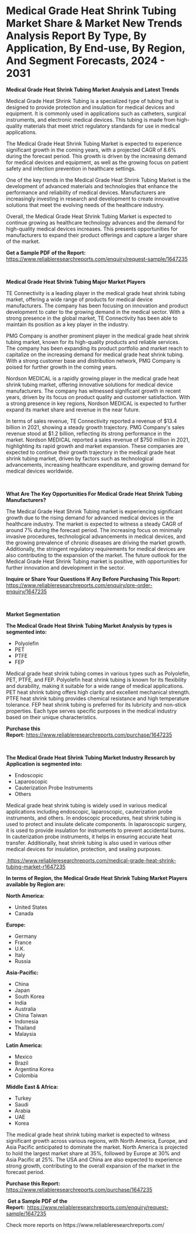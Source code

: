 <p><h1>Medical Grade Heat Shrink Tubing Market Share & Market New Trends Analysis Report By Type, By Application, By End-use, By Region, And Segment Forecasts, 2024 - 2031</h1></p><p><strong>Medical Grade Heat Shrink Tubing Market Analysis and Latest Trends</strong></p>
<p><p>Medical Grade Heat Shrink Tubing is a specialized type of tubing that is designed to provide protection and insulation for medical devices and equipment. It is commonly used in applications such as catheters, surgical instruments, and electronic medical devices. This tubing is made from high-quality materials that meet strict regulatory standards for use in medical applications.</p><p>The Medical Grade Heat Shrink Tubing Market is expected to experience significant growth in the coming years, with a projected CAGR of 8.6% during the forecast period. This growth is driven by the increasing demand for medical devices and equipment, as well as the growing focus on patient safety and infection prevention in healthcare settings.</p><p>One of the key trends in the Medical Grade Heat Shrink Tubing Market is the development of advanced materials and technologies that enhance the performance and reliability of medical devices. Manufacturers are increasingly investing in research and development to create innovative solutions that meet the evolving needs of the healthcare industry.</p><p>Overall, the Medical Grade Heat Shrink Tubing Market is expected to continue growing as healthcare technology advances and the demand for high-quality medical devices increases. This presents opportunities for manufacturers to expand their product offerings and capture a larger share of the market.</p></p>
<p><strong>Get a Sample PDF of the Report:&nbsp;</strong> <a href="https://www.reliableresearchreports.com/enquiry/request-sample/1647235">https://www.reliableresearchreports.com/enquiry/request-sample/1647235</a></p>
<p>&nbsp;</p>
<p><strong>Medical Grade Heat Shrink Tubing Major Market Players</strong></p>
<p><p>TE Connectivity is a leading player in the medical grade heat shrink tubing market, offering a wide range of products for medical device manufacturers. The company has been focusing on innovation and product development to cater to the growing demand in the medical sector. With a strong presence in the global market, TE Connectivity has been able to maintain its position as a key player in the industry.</p><p>PMG Company is another prominent player in the medical grade heat shrink tubing market, known for its high-quality products and reliable services. The company has been expanding its product portfolio and market reach to capitalize on the increasing demand for medical grade heat shrink tubing. With a strong customer base and distribution network, PMG Company is poised for further growth in the coming years.</p><p>Nordson MEDICAL is a rapidly growing player in the medical grade heat shrink tubing market, offering innovative solutions for medical device manufacturers. The company has witnessed significant growth in recent years, driven by its focus on product quality and customer satisfaction. With a strong presence in key regions, Nordson MEDICAL is expected to further expand its market share and revenue in the near future.</p><p>In terms of sales revenue, TE Connectivity reported a revenue of $13.4 billion in 2021, showing a steady growth trajectory. PMG Company's sales revenue stood at $1.2 billion, reflecting its strong performance in the market. Nordson MEDICAL reported a sales revenue of $750 million in 2021, highlighting its rapid growth and market expansion. These companies are expected to continue their growth trajectory in the medical grade heat shrink tubing market, driven by factors such as technological advancements, increasing healthcare expenditure, and growing demand for medical devices worldwide.</p></p>
<p>&nbsp;</p>
<p><strong>What Are The Key Opportunities For Medical Grade Heat Shrink Tubing Manufacturers?</strong></p>
<p><p>The Medical Grade Heat Shrink Tubing market is experiencing significant growth due to the rising demand for advanced medical devices in the healthcare industry. The market is expected to witness a steady CAGR of around 7% during the forecast period. The increasing focus on minimally invasive procedures, technological advancements in medical devices, and the growing prevalence of chronic diseases are driving the market growth. Additionally, the stringent regulatory requirements for medical devices are also contributing to the expansion of the market. The future outlook for the Medical Grade Heat Shrink Tubing market is positive, with opportunities for further innovation and development in the sector.</p></p>
<p><strong>Inquire or Share Your Questions If Any Before Purchasing This Report:</strong> <a href="https://www.reliableresearchreports.com/enquiry/pre-order-enquiry/1647235">https://www.reliableresearchreports.com/enquiry/pre-order-enquiry/1647235</a></p>
<p>&nbsp;</p>
<p><strong>Market Segmentation</strong></p>
<p><strong>The Medical Grade Heat Shrink Tubing Market Analysis by types is segmented into:</strong></p>
<p><ul><li>Polyolefin</li><li>PET</li><li>PTFE</li><li>FEP</li></ul></p>
<p><p>Medical grade heat shrink tubing comes in various types such as Polyolefin, PET, PTFE, and FEP. Polyolefin heat shrink tubing is known for its flexibility and durability, making it suitable for a wide range of medical applications. PET heat shrink tubing offers high clarity and excellent mechanical strength. PTFE heat shrink tubing provides chemical resistance and high temperature tolerance. FEP heat shrink tubing is preferred for its lubricity and non-stick properties. Each type serves specific purposes in the medical industry based on their unique characteristics.</p></p>
<p><strong>Purchase this Report:&nbsp;</strong><a href="https://www.reliableresearchreports.com/purchase/1647235">https://www.reliableresearchreports.com/purchase/1647235</a></p>
<p>&nbsp;</p>
<p><strong>The Medical Grade Heat Shrink Tubing Market Industry Research by Application is segmented into:</strong></p>
<p><ul><li>Endoscopic</li><li>Laparoscopic</li><li>Cauterization Probe Instruments</li><li>Others</li></ul></p>
<p><p>Medical grade heat shrink tubing is widely used in various medical applications including endoscopic, laparoscopic, cauterization probe instruments, and others. In endoscopic procedures, heat shrink tubing is used to protect and insulate delicate components. In laparoscopic surgery, it is used to provide insulation for instruments to prevent accidental burns. In cauterization probe instruments, it helps in ensuring accurate heat transfer. Additionally, heat shrink tubing is also used in various other medical devices for insulation, protection, and sealing purposes.</p></p>
<p><a href="https://www.reliableresearchreports.com/medical-grade-heat-shrink-tubing-market-r1647235">&nbsp;https://www.reliableresearchreports.com/medical-grade-heat-shrink-tubing-market-r1647235</a></p>
<p><strong>In terms of Region, the Medical Grade Heat Shrink Tubing Market Players available by Region are:</strong></p>
<p>
    <p> <strong> North America: </strong>
        <ul>
            <li>United States</li>
            <li>Canada</li>
        </ul>
        </p> 
    <p> <strong> Europe: </strong>
        <ul>
            <li>Germany</li>
            <li>France</li>
            <li>U.K.</li>
            <li>Italy</li>
            <li>Russia</li>
        </ul>
        </p> 
    <p> <strong> Asia-Pacific: </strong>
        <ul>
            <li>China</li>
            <li>Japan</li>
            <li>South Korea</li>
            <li>India</li>
            <li>Australia</li>
            <li>China Taiwan</li>
            <li>Indonesia</li>
            <li>Thailand</li>
            <li>Malaysia</li>
        </ul>
        </p> 
    <p> <strong> Latin America: </strong>
        <ul>
            <li>Mexico</li>
            <li>Brazil</li>
            <li>Argentina Korea</li>
            <li>Colombia</li>
        </ul>
        </p> 
    <p> <strong> Middle East & Africa: </strong>
        <ul>
            <li>Turkey</li>
            <li>Saudi</li>
            <li>Arabia</li>
            <li>UAE</li>
            <li>Korea</li>
        </ul>
    </p>
    </p>
<p><p>The medical grade heat shrink tubing market is expected to witness significant growth across various regions, with North America, Europe, and Asia Pacific anticipated to dominate the market. North America is projected to hold the largest market share at 35%, followed by Europe at 30% and Asia Pacific at 25%. The USA and China are also expected to experience strong growth, contributing to the overall expansion of the market in the forecast period.</p></p>
<p><strong>Purchase this Report: </strong><a href="https://www.reliableresearchreports.com/purchase/1647235">https://www.reliableresearchreports.com/purchase/1647235</a></p>
<p>&nbsp;<strong>Get a Sample PDF of the Report:&nbsp;&nbsp;</strong><a href="https://www.reliableresearchreports.com/enquiry/request-sample/1647235">https://www.reliableresearchreports.com/enquiry/request-sample/1647235</a></p>
<p><strong></strong></p>
<p>Check more reports on https://www.reliableresearchreports.com/</p>